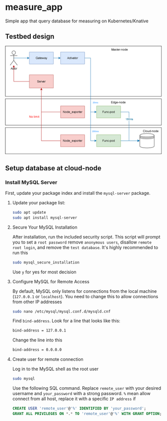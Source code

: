 # measure_app
Simple app that query database for measuring on Kubernetes/Knative

## Testbed design
![Web_testbed_des.png](./img/web_testbed_des.png)

## Setup database at cloud-node

### Install MySQL Server
First, update your package index and install the `mysql-server` package.

1. Update your package list:

    ```bash
    sudo apt update
    sudo apt install mysql-server
    ```
2. Secure Your MySQL Installation

    After installation, run the included security script. This script will prompt you to set a `root password` remove `anonymous users`, disallow `remote root login`, and remove the `test database`. It's highly recommended to run this

    ```bash
    sudo mysql_secure_installation
    ```

    Use `y` for yes for most decision

3. Configure MySQL for Remote Access

    By default, MySQL only listens for connections from the local machine (`127.0.0.1` or `localhost`). You need to change this to allow connections from other IP addresses

    ```bash
    sudo nano /etc/mysql/mysql.conf.d/mysqld.cnf
    ```

    Find `bind-address`. Look for a line that looks like this:

    ```bash
    bind-address = 127.0.0.1
    ```

    Change the line into this 

    ```bash
    bind-address = 0.0.0.0
    ```

4. Create user for remote connection

    Log in to the MySQL shell as the root user
    ```bash
    sudo mysql
    ```

    Use the following SQL command. Replace `remote_user` with your desired username and `your_password` with a strong password. `%` mean allow connect from all host, replace it with a specific `IP address` if 
    ```sql
    CREATE USER 'remote_user'@'%' IDENTIFIED BY 'your_password';
    GRANT ALL PRIVILEGES ON *.* TO 'remote_user'@'%' WITH GRANT OPTION;
    ```
